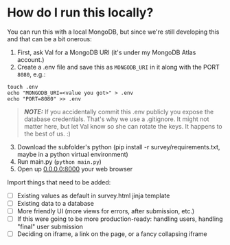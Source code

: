 # How do I run this locally?

You can run this with a local MongoDB, but since we're still developing this and that can be a bit onerous:

1. First, ask Val for a MongoDB URI (it's under my MongoDB Atlas account.)
2. Create a .env file and save this as `MONGODB_URI` in it along with the PORT `8080`, e.g.:
```
touch .env
echo "MONGODB_URI=<value you got>" > .env
echo "PORT=8080" >> .env
```
> **_NOTE:_**  If you accidentally commit this .env publicly you expose the database credentials. That's why we use a .gitignore. It might not matter here, but let Val know so she can rotate the keys. It happens to the best of us. :)
3. Download the subfolder's python (pip install -r survey/requirements.txt, maybe in a python virtual environment)
3. Run main.py (`python main.py`)
4. Open up [0.0.0.0:8000](0.0.0.0:8080) your web browser

Import things that need to be added:
- [ ] Existing values as default in survey.html jinja template
- [ ] Existing data to a database
- [ ] More friendly UI (more views for errors, after submission, etc.)
- [ ] If this were going to be more production-ready: handling users, handling "final" user submission
- [ ] Deciding on iframe, a link on the page, or a fancy collapsing iframe
